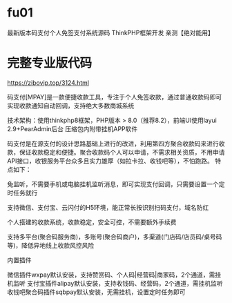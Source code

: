 # fu01
最新版本码支付个人免签支付系统源码 ThinkPHP框架开发 亲测【绝对能用】
# 完整专业版代码
https://zibovip.top/3124.html

码支付[MPAY]是一款便捷收款工具，专注于个人免签收款，通过普通收款码即可实现收款通知自动回调，支持绝大多数商城系统

技术架构：使用thinkphp8框架，PHP版本 > 8.0（推荐8.2），前端UI使用layui 2.9+PearAdmin后台  压缩包内附带挂机APP软件

码支付是在源支付的设计思路基础上进行的改进，利用第四方聚合收款码来进行收款，保证收款稳定和便捷。聚合收款码个人可以申请，不需求相关资质，不用申请API接口，收银服务平台众多且实力雄厚（如拉卡拉、收钱吧等），不怕跑路。 特点如下：

免监听，不需要手机或电脑挂机监听消息，即可实现支付回调，只需要设置一个定时任务就行

支持微信、支付宝、云闪付的H5环境，能正常长按识别扫码支付，域名防红

个人搭建的收款系统，收款稳定，安全可控，不需要额外手续费

支持多平台(聚合码服务商)，多账号(聚合码商户)，多渠道(门店码/店员码/桌号码等)，降低异地线上收款风控风险

内置插件

微信插件wxpay默认安装，支持赞赏码、个人码|经营码|商家码，2个通道，需挂机监听
支付宝插件alipay默认安装，支持收钱码、经营码，2个通道，需挂机监听
收钱吧聚合码插件sqbpay默认安装，无需挂机，设置定时任务即可
